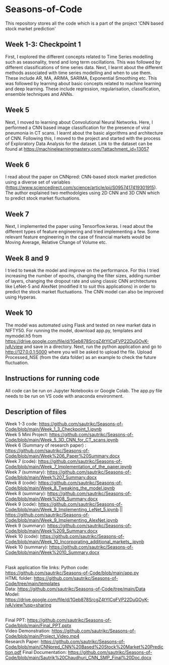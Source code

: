 # Seasons-of-Code
This repository stores all the code which is a part of the project 'CNN based stock market prediction'

## Week 1-3: Checkpoint 1
First, I explored the different concepts related to Time Series modelling such as seasonality, trend and long term oscillations. This was followed by different classifications of time series data. Next, I learnt about the different methods associated with time series modelling and when to use them. These include AR, MA, ARIMA, SARIMA, Exponential Smoothing etc. This was followed by learning about basic concepts related to machine learning and deep learning. These include regression, regularisation, classification, ensemble techniques and ANNs.

## Week 5
Next, I moved to learning about Convolutional Neural Networks. Here, I performed a CNN based image classification for the presence of viral pneumonia in CT scans. I learnt about the basic algorithms and architecture of CNN. Following this, I moved to the project and started with the process of Exploratory Data Analysis for the dataset. Link to the dataset can be found at https://machinelearningmastery.com/?attachment_id=13057

## Week 6
I read about the paper on CNNpred: CNN-based stock market prediction using a diverse set of variables (https://www.sciencedirect.com/science/article/pii/S0957417419301915). The author explained two methodolgies using 2D CNN and 3D CNN which to predict stock market fluctuations.

## Week 7
Next, I implemented the paper using Tensorflow.keras. I read about the different types of feature engineering and tried implementing a few. Some relevant feature engineering in the case of financial markets would be Moving Average, Relative Change of Volume etc.

## Week 8 and 9
I tried to tweak the model and improve on the performance. For this I tried increasing the number of epochs, changing the filter sizes, adding number of layers, changing the dropout rate and using classic CNN architectures like LeNet-5 and AlexNet (modified it to suit this applications) in order to predict the stock market fluctuations. The CNN model can also be improved using Hyperas.

## Week 10
The model was automated using Flask and tested on new market data in NIFTY50. For running the model, download app.py, templates and mymodel.h5 from https://drive.google.com/file/d/1Geb878SrcgZ4tYICqFVP22DuGOyK-jvA/view and save in a directory. Next, run the python application and go to http://127.0.0.1:5000 where you will be asked to upload the file. Upload Processed_NSE (from the data folder) as an example to check the future fluctuation.

## Instructions for running code
All code can be run on Jupyter Notebooks or Google Colab. The app.py file needs to be run on VS code with anaconda environment.

## Description of files

Week 1-3 code: https://github.com/sautrikc/Seasons-of-Code/blob/main/Week_1_3_Checkpoint_1.ipynb <br />
Week 5 Mini Project: https://github.com/sautrikc/Seasons-of-Code/blob/main/Week_5_3D_CNN_for_CT_scans.ipynb <br />
Week 6 (Summary of research paper) : https://github.com/sautrikc/Seasons-of-Code/blob/main/Week%206_Paper%20Summary.docx <br />
Week 7 (code): https://github.com/sautrikc/Seasons-of-Code/blob/main/Week_7_Implementation_of_the_paper.ipynb <br />
Week 7 (summary): https://github.com/sautrikc/Seasons-of-Code/blob/main/Week%207_Summary.docx <br />
Week 8 (code): https://github.com/sautrikc/Seasons-of-Code/blob/main/Week_8_Tweaking_the_model.ipynb <br />
Week 8 (summary): https://github.com/sautrikc/Seasons-of-Code/blob/main/Week%208_Summary.docx <br />
Week 9 (code): https://github.com/sautrikc/Seasons-of-Code/blob/main/Week_9_Implementing_LeNet_5.ipynb || https://github.com/sautrikc/Seasons-of-Code/blob/main/Week_9_Implementing_AlexNet.ipynb <br />
Week 9 (summary): https://github.com/sautrikc/Seasons-of-Code/blob/main/Week%209_Summary.docx <br />
Week 10 (code):  https://github.com/sautrikc/Seasons-of-Code/blob/main/Week_10_Incorporating_additional_markets_.ipynb  <br />
Week 10 (summary): https://github.com/sautrikc/Seasons-of-Code/blob/main/Week%2010_Summary.docx <br /> <br />

Flask application file links:
Python code: https://github.com/sautrikc/Seasons-of-Code/blob/main/app.py <br />
HTML folder: https://github.com/sautrikc/Seasons-of-Code/tree/main/templates <br />
Data: https://github.com/sautrikc/Seasons-of-Code/tree/main/Data <br />
Model: https://drive.google.com/file/d/1Geb878SrcgZ4tYICqFVP22DuGOyK-jvA/view?usp=sharing <br /> <br />

Final PPT: https://github.com/sautrikc/Seasons-of-Code/blob/main/Final_PPT.pptx <br />
Video Demonstration: https://github.com/sautrikc/Seasons-of-Code/blob/main/Project_Video.mp4 <br />
Research Paper: https://github.com/sautrikc/Seasons-of-Code/blob/main/CNNpred_CNN%20Based%20Stock%20Market%20Prediction.pdf
Final Documentation: https://github.com/sautrikc/Seasons-of-Code/blob/main/Sautrik%20Chaudhuri_CNN_SMP_Final%20Doc.docx
